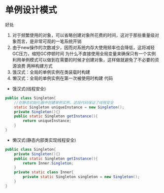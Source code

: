 # 单例设计模式
好处
1. 对于频繁使用的对象，可以省略创建对象所花费的时间，这对于那些重量级对象而言，是非常可观的一笔系统开销
2. 由于new操作的次数减少，因而对系统内存大使用频率也会降低，这将减轻GC压力，缩短GC停顿时间
为什么不直接使用全局变量来确保只有一个实例
    利用单例模式可以做到在需要的时候才创建对象，这样做就避免了不必要的资源浪费
两种构建方式
1. 饿汉式：全局的单例实例在类装载时构建
2. 懒汉式：全局的单例实例在第一次被使用时构建
代码
* 饿汉式(线程安全)
```java
public class Singleton{
    //在静态初始化器中创建单例实例，这段代码保证了线程安全
    static Singleton uniqueInstance = new Singleton();
    private Singleton(){}
    public static Singleton getInstance(){
        return uniqueInstance;
    }
}
```
* 懒汉式(静态内部类实现线程安全)
```java
public class Singleton{
    private Singleton(){}
    public static Singleton getInstance(){
        return Inner.Singleton;
    }
    private static class Inner{
        private static Singleton singleton = new Singleton();
    }
}
```